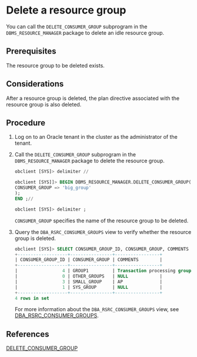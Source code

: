 # Delete a resource group

You can call the `DELETE_CONSUMER_GROUP` subprogram in the `DBMS_RESOURCE_MANAGER` package to delete an idle resource group.

## Prerequisites

The resource group to be deleted exists.

## Considerations

After a resource group is deleted, the plan directive associated with the resource group is also deleted.

## Procedure

1. Log on to an Oracle tenant in the cluster as the administrator of the tenant.

2. Call the `DELETE_CONSUMER_GROUP` subprogram in the `DBMS_RESOURCE_MANAGER` package to delete the resource group.

   ```sql
   obclient [SYS]> delimiter //

   obclient [SYS]]> BEGIN DBMS_RESOURCE_MANAGER.DELETE_CONSUMER_GROUP(
   CONSUMER_GROUP => 'big_group'
   );
   END ;//

   obclient [SYS]> delimiter ;
   ```

   `CONSUMER_GROUP` specifies the name of the resource group to be deleted.

3. Query the `DBA_RSRC_CONSUMER_GROUPS` view to verify whether the resource group is deleted.

   ```sql
   obclient [SYS]> SELECT CONSUMER_GROUP_ID, CONSUMER_GROUP, COMMENTS FROM DBA_RSRC_CONSUMER_GROUPS;
   +-------------------+----------------+-----------------+
   | CONSUMER_GROUP_ID | CONSUMER_GROUP | COMMENTS        |
   +-------------------+----------------+-----------------+
   |                 4 | GROUP1         | Transaction processing group       |
   |                 0 | OTHER_GROUPS   | NULL            |
   |                 3 | SMALL_GROUP    | AP              |
   |                 1 | SYS_GROUP      | NULL            |
   +-------------------+----------------+-----------------+
   4 rows in set
   ```

   For more information about the `DBA_RSRC_CONSUMER_GROUPS` view, see [DBA_RSRC_CONSUMER_GROUPS](../../../../../7.reference/5.system-reference/5.system-view-of-oracle-mode/2.dictionary-view-of-oracle-mode/122.dba_rsrc_consumer_groups-of-oracle-mode.md).

## References

[DELETE_CONSUMER_GROUP](../../../../../7.reference/4.development-reference/3.pl-reference/3.pl-oracle/14.pl-system-package-oracle/133.dbms-resource-manager-oracle/5.delete-consume-group-oracle.md)
